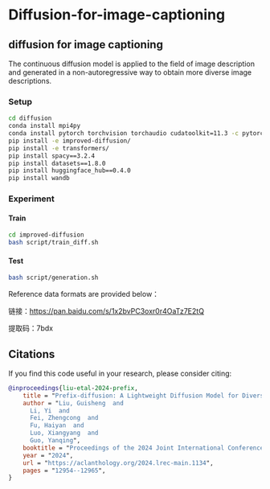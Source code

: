 # Diffusion-for-image-captioning
## diffusion for image captioning
The continuous diffusion model is applied to the field of image description and generated in a non-autoregressive way to obtain more diverse image descriptions.

### Setup

```bash
cd diffusion
conda install mpi4py
conda install pytorch torchvision torchaudio cudatoolkit=11.3 -c pytorch
pip install -e improved-diffusion/
pip install -e transformers/
pip install spacy==3.2.4
pip install datasets==1.8.0
pip install huggingface_hub==0.4.0
pip install wandb
```

### Experiment
#### Train
```bash
cd improved-diffusion
bash script/train_diff.sh
```
#### Test
```bash
bash script/generation.sh
```
Reference data formats are provided below：

链接：https://pan.baidu.com/s/1x2bvPC3oxr0r4OaTz7E2tQ 

提取码：7bdx

## Citations ##
If you find this code useful in your research, please consider citing:
```bibtex
@inproceedings{liu-etal-2024-prefix,
    title = "Prefix-diffusion: A Lightweight Diffusion Model for Diverse Image Captioning",
    author = "Liu, Guisheng  and
      Li, Yi  and
      Fei, Zhengcong  and
      Fu, Haiyan  and
      Luo, Xiangyang  and
      Guo, Yanqing",
    booktitle = "Proceedings of the 2024 Joint International Conference on Computational Linguistics, Language Resources and Evaluation (LREC-COLING 2024)",
    year = "2024",
    url = "https://aclanthology.org/2024.lrec-main.1134",
    pages = "12954--12965",
}
```
